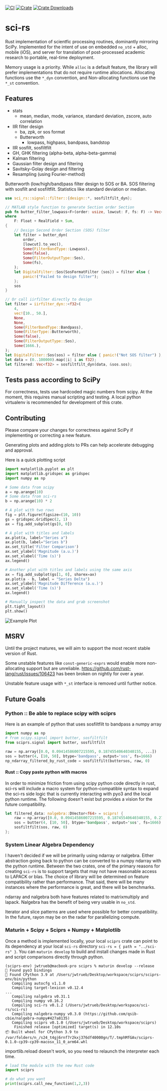 [![CI](https://github.com/qsib-cbie/sci-rs/actions/workflows/rust.yml/badge.svg)](https://github.com/qsib-cbie/sci-rs/actions/workflows/rust.yml)
[![Crate](https://img.shields.io/crates/v/sci-rs)](https://crates.io/crates/sci-rs)
[![Crate Downloads](https://img.shields.io/crates/d/sci-rs?label=downloads)](https://crates.io/crates/sci-rs)

# sci-rs

Rust implementation of scientfic processing routines, dominantly mirroring SciPy. Implemented for the intent of use on embedded `no_std` + alloc, mobile (iOS), and server for translation of post-processed academic research to portable, real-time deployment.


Memory usage is a priority. While `alloc` is a default feature, the library will prefer implementations that do not require runtime allocations. Allocating functions use the `*_dyn` convention, and Non-allocating functions use the `*_st` convention.

## Features

* stats
  * mean, median, mode, variance, standard deviation, zscore, auto correlation
* IIR filter design
  * ba, zpk, or sos format
  * Butterworth
    * lowpass, highpass, bandpass, bandstop
* IIR sosfilt, sosfiltfilt
* GH, GHK filtering (alpha-beta, alpha-beta-gamma)
* Kalman filtering
* Gaussian filter design and filtering
* Savitsky-Golay design and filtering
* Resampling (using Fourier-method)


Butterworth (low/high/band)pass filter design to SOS or BA. SOS filtering with sosfilt and sosfiltfilt. Statistics like standard deviation or median.

```rust
use sci_rs::signal::filter::{design::*, sosfiltfilt_dyn};

// MATLAB style function to generate Section order Section
pub fn butter_filter_lowpass<F>(order: usize, lowcut: F, fs: F) -> Vec<Sos<F>>
where
    F: Float + RealField + Sum,
{
    // Design Second Order Section (SOS) filter
    let filter = butter_dyn(
        order,
        [lowcut].to_vec(),
        Some(FilterBandType::Lowpass),
        Some(false),
        Some(FilterOutputType::Sos),
        Some(fs),
    );
    let DigitalFilter::Sos(SosFormatFilter {sos}) = filter else {
        panic!("Failed to design filter");
    };
    sos
}

// Or call iirfilter directly to design
let filter = iirfilter_dyn::<f32>(
    4,
    vec![10., 50.],
    None,
    None,
    Some(FilterBandType::Bandpass),
    Some(FilterType::Butterworth),
    Some(false),
    Some(FilterOutputType::Sos),
    Some(1666.),
);
let DigitalFilter::Sos(sos) = filter else { panic!("Not SOS filter") };
let data = (0..100000).map(|i| i as f32);
let filtered: Vec<f32> = sosfiltfilt_dyn(data, &sos.sos);
```

## Tests pass according to SciPy

For correctness, tests use hardcoded magic numbers from scipy. At the moment, this requires manual scripting and testing. A local python virtualenv is recommended for development of this crate.

## Contributing

Please compare your changes for correctness against SciPy if implementing or correcting a new feature.

Generating plots and adding plots to PRs can help accelerate debugging and approval.

Here is a quick plotting script

```python
import matplotlib.pyplot as plt
import matplotlib.gridspec as gridspec
import numpy as np

# Some data from scipy
a = np.arange(10)
# Some data from sci-rs
b = np.arange(10) * 2

# A plot with two rows
fig = plt.figure(figsize=(10, 10))
gs = gridspec.GridSpec(2, 1)
ax = fig.add_subplot(gs[0, 0])

# A plot with titles and labels
ax.plot(a, label="Series a")
ax.plot(b, label="Series b")
ax.set_title('Filter Comparison')
ax.set_ylabel('Magnitude (a.u.)')
ax.set_xlabel('Time (s)')
ax.legend()

# Another plot with titles and labels using the same axis
ax = fig.add_subplot(gs[1, 0], sharex=ax)
ax.plot(a - b, label = "Series Delta")
ax.set_ylabel('Magnitude Difference (a.u.)')
ax.set_xlabel('Time (s)')
ax.legend()

# Manually inspect the data and grab screenshot
plt.tight_layout()
plt.show()
```

![Example Plot](./images/example-plot.png)

## MSRV

Until the project matures, we will aim to support the most recent stable version of Rust.

Some unstable features like `const-generic-exprs` would enable more non-allocating support but are unreliable. https://github.com/rust-lang/rust/issues/106423 has been broken on nightly for over a year.

Unstable feature usage with `*_st` interface is removed until further notice.

## Future Goals

### Python :: Be able to replace scipy with sciprs

Here is an example of python that uses sosfiltfilt to bandpass a numpy array

```python
import numpy as np
# from scipy.signal import butter, sosfiltfilt
from sciprs.signal import butter, sosfiltfilt

raw = np.array([0.0, 0.09414586007215595, 0.18745540640340155, ...])
sos = butter(4, [10, 50], btype='bandpass', output='sos', fs=1666)
np_ndarray_filtered_by_rust_code = sosfiltfilt(buttersos, raw, 0)
```


#### Rust :: Copy paste python with macros

In order to minimize friction from using scipy python code directly in rust, sci-rs will include a macro system for python-compatible syntax to expand the sci-rs side logic that is currently interacting with pyo3 and the local python runtime. The following doesn't exist but provides a vision for the future compatibility.

```rust
let filtered_data: nalgebra::DVector<f64> = sciprs! {
    raw = np.array([0.0, 0.09414586007215595, 0.18745540640340155, 0.27909975437050305, 0.3682648115914595])
    sos = butter(4, [10, 50], btype='bandpass', output='sos', fs=1666)
    sosfiltfilt(sos, raw, 0)
};
```

### System Linear Algebra Dependency

I haven't decided if we will be primarily using ndarray or nalgebra. Either abstraction going back to python can be converted to a numpy ndarray with the python runtime. Between the two crates, one of the primary reasons for creating `sci-rs` is to support targets that may not have reasonable access to LAPACK or blas. The choice of library will be determined on feature compatibility rather than performance. That said, there will be many instances where the performance is great, and there will be benchmarks.

ndarray and nalgebra both have features related to matrixmultiply and lapack. Nalgebra has the benefit of being very usable in `no_std`.

Iterator and slice patterns are used where possible for better compatibility. In the future, rayon may be on the radar for parallelizing compute.


### Maturin + Scipy + Sciprs + Numpy + Matplotlib

Once a method is implemented locally, your local `sciprs` crate can point to its dependency at your local `sci-rs` directory `sci-rs = { path = "../sci-rs" }`. You can `maturin develop` to build and install changes made in Rust and script comparisons directly through python.

```
(sciprs-env) jwtrueb@macbook-pro sciprs % maturin develop --release
🔗 Found pyo3 bindings
🐍 Found CPython 3.9 at /Users/jwtrueb/Desktop/workspace/sciprs/sciprs-env/bin/python
   Compiling autocfg v1.1.0
   Compiling target-lexicon v0.12.4
...
   Compiling nalgebra v0.31.1
   Compiling numpy v0.16.2
   Compiling sci-rs v0.1.2 (/Users/jwtrueb/Desktop/workspace/sci-rs/sci-rs)
   Compiling nalgebra-numpy v0.3.0 (https://github.com/qsib-cbie/nalgebra-numpy#427a8135)
   Compiling sciprs v0.1.0 (/Users/jwtrueb/Desktop/workspace/sciprs)
    Finished release [optimized] target(s) in 12.10s
📦 Built wheel for CPython 3.9 to /var/folders/n_/s24_t4gj6rnf7r2kxj376df40000gn/T/.tmphMfGAv/sciprs-0.1.0-cp39-cp39-macosx_11_0_arm64.whl
```

importlib.reload doesn't work, so you need to relaunch the interpreter each time.

```python
# load the module with the new Rust code
import sciprs

# do what you want
print(sciprs.call_new_function(1,2,3))
```


